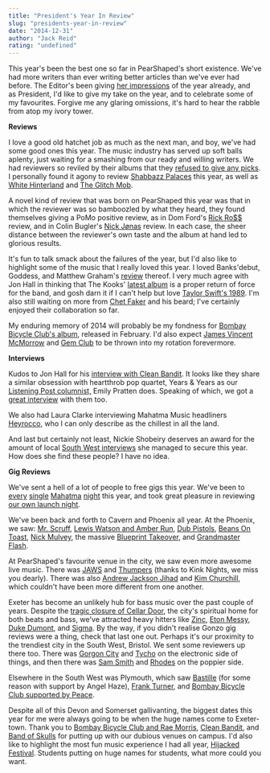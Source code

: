 ```yaml
---
title: "President's Year In Review"
slug: "presidents-year-in-review"
date: "2014-12-31"
author: "Jack Reid"
rating: "undefined"
---
```


This year's been the best one so far in PearShaped's short existence. We've had more writers than ever writing better articles than we've ever had before. The Editor's been giving [her impressions](http://pearshapedexeter.com/editors-pick-the-best-albums-of-2014/) of the year already, and as President, I'd like to give my take on the year, and to celebrate some of my favourites. Forgive me any glaring omissions, it's hard to hear the rabble from atop my ivory tower.

**Reviews**

I love a good old hatchet job as much as the next man, and boy, we've had some good ones this year. The music industry has served up soft balls aplenty, just waiting for a smashing from our ready and willing writers. We had reviewers so reviled by their albums that they [refused to give any picks](http://pearshapedexeter.com/david-guetta-listen/). I personally found it agony to review [Shabbazz Palaces](http://pearshapedexeter.com/shabazz-palaces-lese-majesty/) this year, as well as [White Hinterland](http://pearshapedexeter.com/white-hinterland-baby/) and [The Glitch Mob](http://pearshapedexeter.com/the-glitch-mob-love-death-immortality-review/).

A novel kind of review that was born on PearShaped this year was that in which the reviewer was so bamboozled by what they heard, they found themselves giving a PoMo positive review, as in Dom Ford's [Rick Ro$$](http://pearshapedexeter.com/rick-ro-hood-billionaire/) review, and in Colin Bugler's [Nick Jønas](http://pearshapedexeter.com/nick-jonas-nick-jonas/) review. In each case, the sheer distance between the reviewer's own taste and the album at hand led to glorious results.

It's fun to talk smack about the failures of the year, but I'd also like to highlight some of the music that I really loved this year. I loved Banks'debut, Goddess, and Matthew Graham's [review](http://pearshapedexeter.com/banks-goddess/) thereof. I very much agree with Jon Hall in thinking that The Kooks' [latest album](http://pearshapedexeter.com/the-kooks-listen/) is a proper return of force for the band, and gosh darn it if I can't help but love [Taylor Swift's 1989](http://pearshapedexeter.com/taylor-swift-1989/). I'm also still waiting on more from [Chet Faker](http://pearshapedexeter.com/chet-faker-built-on-glass/) and his beard; I've certainly enjoyed their collaboration so far.

My enduring memory of 2014 will probably be my fondness for [Bombay Bicycle Club's album](http://pearshapedexeter.com/bombay-bicycle-club-so-long-see-you-tomorrow/), released in February. I'd also expect [James Vincent McMorrow](http://pearshapedexeter.com/james-vincent-mcmorrow-post-tropical-review/) and [Gem Club](http://pearshapedexeter.com/gem-club-in-roses-review/) to be thrown into my rotation forevermore.

**Interviews**

Kudos to Jon Hall for his [interview with Clean Bandit](http://pearshapedexeter.com/clean-bandit-2/). It looks like they share a similar obsession with heartthrob pop quartet, Years & Years as our [Listening Post columnist,](http://pearshapedexeter.com/category/listening_post/) Emily Pratten does. Speaking of which, we got a [great interview](http://pearshapedexeter.com/years-years/) with them too.

We also had Laura Clarke interviewing Mahatma Music headliners [Heyrocco](http://pearshapedexeter.com/heyrocco/ "Heyrocco"), who I can only describe as the chillest in all the land.

And last but certainly not least, Nickie Shobeiry deserves an award for the amount of local [South West interviews](http://pearshapedexeter.com/category/interviews/) she managed to secure this year. How does she find these people? I have no idea.

**Gig Reviews**

We've sent a hell of a lot of people to free gigs this year. We've been to [every](http://pearshapedexeter.com/mahatma-music-presents-heyrocco/ "Mahatma Music Presents Heyrocco") [single](http://pearshapedexeter.com/mahatma-music-make-great-first-impression-at-launch-event/ "Mahatma Music Make Great First Impression At Launch Event") [Mahatma](http://pearshapedexeter.com/mahatma-music-presents-as-elephants-are-pixel-fix/ "Mahatma Music Presents As Elephants Are & Pixel Fix") [night](http://pearshapedexeter.com/mahatma-music-the-south-west-edition/ "Mahatma Music: The South West Edition") this year, and took great pleasure in reviewing [our own launch night](http://pearshapedexeter.com/pearshaped-launch-annual-magazine-at-the-cavern/).

We've been back and forth to Cavern and Phoenix all year. At the Phoenix, we saw: [Mr. Scruff](http://pearshapedexeter.com/mr-scruff-plays-valentines-set-at-the-phoenix/), [Lewis Watson and Amber Run](http://pearshapedexeter.com/lewis-watson-plays-the-phoenix-with-support-from-amber-run/), [Dub Pistols](http://pearshapedexeter.com/dub-pistols-take-over-the-phoenix/), [Beans On Toast](http://pearshapedexeter.com/beans-on-toast-plays-at-exeter-phoenix/), [Nick Mulvey](http://pearshapedexeter.com/nick-mulvey-headlines-in-exeter/), the massive [Blueprint Takeover](http://pearshapedexeter.com/blueprint-and-our-house-presents-zinc/), and [Grandmaster Flash](http://pearshapedexeter.com/grandmaster-flash-worth-the-wait/).

At PearShaped's favourite venue in the city, we saw even more awesome live music. There was [JAWS](http://pearshapedexeter.com/jaws-headline-kink-nights-at-the-cavern/) and [Thumpers](http://pearshapedexeter.com/thumpers-headline-kink-nights-at-the-cavern/) (thanks to Kink Nights, we miss you dearly). There was also [Andrew Jackson Jihad](http://pearshapedexeter.com/andrew-jackson-jihad-2/) and [Kim Churchill](http://pearshapedexeter.com/kim-churchill-impresses-at-exeter-cavern/), which couldn't have been more different from one another.

Exeter has become an unlikely hub for bass music over the past couple of years. Despite the [tragic closure of Cellar Door](http://pearshapedexeter.com/the-cellar-shuts-its-doors-for-good/), the city's spiritual home for both beats and bass, we've attracted heavy hitters like [Zinc](http://pearshapedexeter.com/zinc-eton-messy-panda-more-at-exeter-phoenix/), [Eton Messy](http://pearshapedexeter.com/eton-messy-return-to-exeter-phoenix/), [Duke Dumont](http://pearshapedexeter.com/duke-dumont-returns-to-exeter/), and [Sigma](http://pearshapedexeter.com/a-night-in-the-life-of-matt-hacke-sigma/). By the way, if you didn't realise Gonzo gig reviews were a thing, check that last one out. Perhaps it's our proximity to the trendiest city in the South West, Bristol. We sent some reviewers up there too. There was [Gorgon City](http://pearshapedexeter.com/gorgon-city-2/) and [Tycho](http://pearshapedexeter.com/tycho-performs-at-the-trinity-centre-in-bristol/) on the electronic side of things, and then there was [Sam Smith](http://pearshapedexeter.com/sam-smith-supported-by-years-years/) and [Rhodes](http://pearshapedexeter.com/rhodes-plays-spellbinding-show-in-bristol/) on the poppier side.

Elsewhere in the South West was Plymouth, which saw [Bastille](http://pearshapedexeter.com/bastille-play-the-plymouth-pavilions/) (for some reason with support by Angel Haze), [Frank Turner](http://pearshapedexeter.com/frank-turner-plays-plymouth-pavilions/), and [Bombay Bicycle Club supported by Peace](http://pearshapedexeter.com/bombay-bicycle-club-joined-by-peace/).

Despite all of this Devon and Somerset gallivanting, the biggest dates this year for me were always going to be when the huge names come to Exeter-town. Thank you to [Bombay Bicycle Club and Rae Morris](http://pearshapedexeter.com/bombay-bicycle-club-come-to-exeter-university/), [Clean Bandit](http://pearshapedexeter.com/clean-bandit-come-to-exeter-university/), and [Band of Skulls](http://pearshapedexeter.com/band-of-skulls-sound-is-too-big-for-the-lemmy/) for putting up with our dubious venues on campus. I'd also like to highlight the most fun music experience I had all year, [Hijacked Festival](http://pearshapedexeter.com/hijacked-festival-2014-3/). Students putting on huge names for students, what more could you want.
